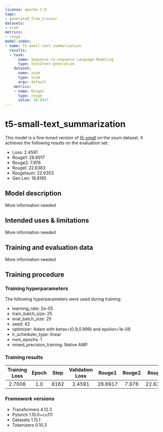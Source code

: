 ```yaml
---
license: apache-2.0
tags:
- generated_from_trainer
datasets:
- xsum
metrics:
- rouge
model-index:
- name: t5-small-text_summarization
  results:
  - task:
      name: Sequence-to-sequence Language Modeling
      type: text2text-generation
    dataset:
      name: xsum
      type: xsum
      args: default
    metrics:
    - name: Rouge1
      type: rouge
      value: 28.6917
---
```


<!-- This model card has been generated automatically according to the information the Trainer had access to. You
should probably proofread and complete it, then remove this comment. -->

# t5-small-text_summarization

This model is a fine-tuned version of [t5-small](https://huggingface.co/t5-small) on the xsum dataset.
It achieves the following results on the evaluation set:
- Loss: 2.4591
- Rouge1: 28.6917
- Rouge2: 7.976
- Rougel: 22.6383
- Rougelsum: 22.6353
- Gen Len: 18.8185

## Model description

More information needed

## Intended uses & limitations

More information needed

## Training and evaluation data

More information needed

## Training procedure

### Training hyperparameters

The following hyperparameters were used during training:
- learning_rate: 2e-05
- train_batch_size: 25
- eval_batch_size: 25
- seed: 42
- optimizer: Adam with betas=(0.9,0.999) and epsilon=1e-08
- lr_scheduler_type: linear
- num_epochs: 1
- mixed_precision_training: Native AMP

### Training results

| Training Loss | Epoch | Step | Validation Loss | Rouge1  | Rouge2 | Rougel  | Rougelsum | Gen Len |
|:-------------:|:-----:|:----:|:---------------:|:-------:|:------:|:-------:|:---------:|:-------:|
| 2.7006        | 1.0   | 8162 | 2.4591          | 28.6917 | 7.976  | 22.6383 | 22.6353   | 18.8185 |


### Framework versions

- Transformers 4.12.3
- Pytorch 1.10.0+cu111
- Datasets 1.15.1
- Tokenizers 0.10.3
